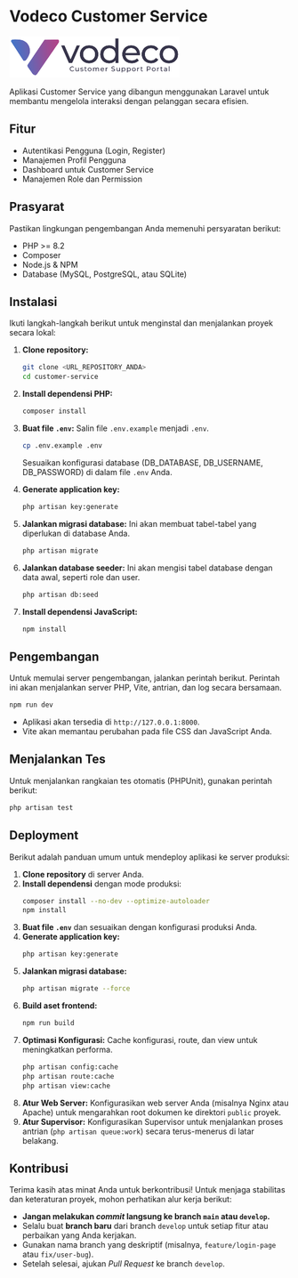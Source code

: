 # Vodeco Customer Service

![Vodeco Customer Service](public/images/customer-support.png)

Aplikasi Customer Service yang dibangun menggunakan Laravel untuk membantu mengelola interaksi dengan pelanggan secara efisien.

## Fitur

- Autentikasi Pengguna (Login, Register)
- Manajemen Profil Pengguna
- Dashboard untuk Customer Service
- Manajemen Role dan Permission

## Prasyarat

Pastikan lingkungan pengembangan Anda memenuhi persyaratan berikut:

- PHP >= 8.2
- Composer
- Node.js & NPM
- Database (MySQL, PostgreSQL, atau SQLite)

## Instalasi

Ikuti langkah-langkah berikut untuk menginstal dan menjalankan proyek secara lokal:

1.  **Clone repository:**
    ```bash
    git clone <URL_REPOSITORY_ANDA>
    cd customer-service
    ```

2.  **Install dependensi PHP:**
    ```bash
    composer install
    ```

3.  **Buat file `.env`:**
    Salin file `.env.example` menjadi `.env`.
    ```bash
    cp .env.example .env
    ```
    Sesuaikan konfigurasi database (DB_DATABASE, DB_USERNAME, DB_PASSWORD) di dalam file `.env` Anda.

4.  **Generate application key:**
    ```bash
    php artisan key:generate
    ```

5.  **Jalankan migrasi database:**
    Ini akan membuat tabel-tabel yang diperlukan di database Anda.
    ```bash
    php artisan migrate
    ```

6.  **Jalankan database seeder:**
    Ini akan mengisi tabel database dengan data awal, seperti role dan user.
    ```bash
    php artisan db:seed
    ```

7.  **Install dependensi JavaScript:**
    ```bash
    npm install
    ```

## Pengembangan

Untuk memulai server pengembangan, jalankan perintah berikut. Perintah ini akan menjalankan server PHP, Vite, antrian, dan log secara bersamaan.

```bash
npm run dev
```

- Aplikasi akan tersedia di `http://127.0.0.1:8000`.
- Vite akan memantau perubahan pada file CSS dan JavaScript Anda.

## Menjalankan Tes

Untuk menjalankan rangkaian tes otomatis (PHPUnit), gunakan perintah berikut:

```bash
php artisan test
```

## Deployment

Berikut adalah panduan umum untuk mendeploy aplikasi ke server produksi:

1.  **Clone repository** di server Anda.
2.  **Install dependensi** dengan mode produksi:
    ```bash
    composer install --no-dev --optimize-autoloader
    npm install
    ```
3.  **Buat file `.env`** dan sesuaikan dengan konfigurasi produksi Anda.
4.  **Generate application key:**
    ```bash
    php artisan key:generate
    ```
5.  **Jalankan migrasi database:**
    ```bash
    php artisan migrate --force
    ```
6.  **Build aset frontend:**
    ```bash
    npm run build
    ```
7.  **Optimasi Konfigurasi:**
    Cache konfigurasi, route, dan view untuk meningkatkan performa.
    ```bash
    php artisan config:cache
    php artisan route:cache
    php artisan view:cache
    ```
8.  **Atur Web Server:**
    Konfigurasikan web server Anda (misalnya Nginx atau Apache) untuk mengarahkan root dokumen ke direktori `public` proyek.
9.  **Atur Supervisor:**
    Konfigurasikan Supervisor untuk menjalankan proses antrian (`php artisan queue:work`) secara terus-menerus di latar belakang.

## Kontribusi

Terima kasih atas minat Anda untuk berkontribusi! Untuk menjaga stabilitas dan keteraturan proyek, mohon perhatikan alur kerja berikut:

- **Jangan melakukan *commit* langsung ke branch `main` atau `develop`.**
- Selalu buat **branch baru** dari branch `develop` untuk setiap fitur atau perbaikan yang Anda kerjakan.
- Gunakan nama branch yang deskriptif (misalnya, `feature/login-page` atau `fix/user-bug`).
- Setelah selesai, ajukan *Pull Request* ke branch `develop`.